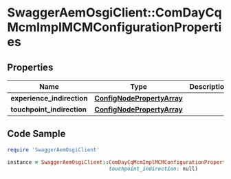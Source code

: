 # SwaggerAemOsgiClient::ComDayCqMcmImplMCMConfigurationProperties

## Properties

Name | Type | Description | Notes
------------ | ------------- | ------------- | -------------
**experience_indirection** | [**ConfigNodePropertyArray**](ConfigNodePropertyArray.md) |  | [optional] 
**touchpoint_indirection** | [**ConfigNodePropertyArray**](ConfigNodePropertyArray.md) |  | [optional] 

## Code Sample

```ruby
require 'SwaggerAemOsgiClient'

instance = SwaggerAemOsgiClient::ComDayCqMcmImplMCMConfigurationProperties.new(experience_indirection: null,
                                 touchpoint_indirection: null)
```


